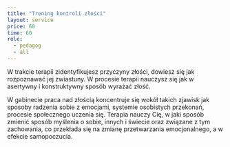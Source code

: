 ```yaml
---
title: "Trening kontroli złości"
layout: service
price: 60
time: 60
role:
  - pedagog
  - all
---
```


W trakcie terapii zidentyfikujesz przyczyny złości, dowiesz się jak rozpoznawać jej zwiastuny. W procesie terapii nauczysz się jak w asertywny i konstruktywny sposób wyrażać złość.

W gabinecie praca nad złością koncentruje się wokół takich zjawisk jak sposoby radzenia sobie z emocjami, systemie osobistych przekonań, procesie społecznego uczenia się. Terapia nauczy Cię, w jaki sposób zmienić sposób myślenia o sobie, innych i świecie oraz związane z tym zachowania, co przekłada się na zmianę przetwarzania emocjonalnego, a w efekcie samopoczucia.
